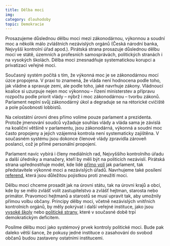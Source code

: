 ```yaml
---
title: Dělba moci
img:
category: dlouhodoby
topic: Demokracie
---
```


Prosazujeme důslednou dělbu moci mezi zákonodárnou, výkonnou a soudní moc a několik málo zvláštních nezávislých orgánů (Česká národní banka, Nejvyšší kontrolní úřad apod.). Pirátská strana prosazuje důslednou dělbu moci ve státě, územních a profesních samosprávách, politických stranách i na vysokých školách. Dělba moci znesnadňuje systematickou korupci a privatizaci veřejné moci.

Současný systém počítá s tím, že výkonná moc je se zákonodárnou mocí úzce propojena. V praxi to znamená, že vláda není hodnocena podle toho, jak vládne a spravuje zemi, ale podle toho, jaké navrhuje zákony. Vládnoucí koalice si uzurpuje nejen moc výkonnou – řízení ministerstev a přípravu rozpočtu podle priorit vlády – nýbrž i moc zákonodárnou – tvorbu zákonů. Parlament neplní svůj zákonodárný úkol a degraduje se na rétorické cvičiště a pole působnosti lobbistů.

Na celostátní úrovni dnes přímo volíme pouze parlament a prezidenta. Protože jmenování soudců vyžaduje souhlas vlády a vláda sama je závislá na koaliční většině v parlamentu, jsou zákonodárná, výkonná a soudní moc často propojeny a jejich vzájemná kontrola není systematicky zajištěna. V současném systému jsou dokonce členové vlády zpravidla zároveň poslanci, což je přímé personální propojení.

Parlament navíc vybírá i členy mediálních rad, Nejvyššího kontrolního úřadu a další úředníky a manažery, kteří by měli být na politicích nezávislí. Pirátská strana upřednostňuje model, kde lidé [přímo volí][prima-demokracie] jak parlament, tak představitele výkonné moci a nezávislých úřadů. Navrhujeme také posílení [referend][prima-demokracie], která jsou důležitou pojistkou proti zneužití moci.

Dělbu moci chceme prosadit jak na úrovni státu, tak na úrovni krajů a obcí, kde by se mělo zvlášť volit zastupitelstvo a zvlášť hejtman, starosta nebo primátor. Pravomoci hejtmanů a starostů se musí upravit tak, aby umožnily přímou volbu občany. Principy dělby moci, včetně nezávislých vnitřních kontrolních orgánů, by měly pokrývat i další veřejné instituce, jako jsou [vysoké školy][vzdelani] nebo [politické strany][politicke-strany], které v současné době trpí demokratickým deficitem.

Posilme dělbu moci jako systémový prvek kontroly politické moci. Bude pak daleko větší šance, že pokusy jedné instituce o zasahování do svobod občanů budou zastaveny ostatními institucemi.

[prima-demokracie]: https://www.pirati.cz/program/dlouhodoby/prima-demokracie
[vzdelani]: https://www.pirati.cz/program/dlouhodoby/vzdelani
[politicke-strany]: https://www.pirati.cz/program/dlouhodoby/politicke-strany
